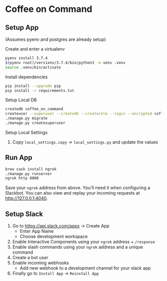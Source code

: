 # Coffee on Command

## Setup App

(Assumes pyenv and postgres are already setup)

Create and enter a virtualenv

```bash
pyenv install 3.7.4
$(pyenv root)/versions/3.7.4/bin/python3 -m venv .venv
source .venv/bin/activate
```

Install dependencies

```bash
pip install --upgrade pip
pip install -r requirements.txt
```

Setup Local DB

```bash
createdb coffee_on_command
createuser --superuser --createdb --createrole --login --encrypted coffee_on_command
./manage.py migrate
./manage.py createsuperuser
```

Setup Local Settings

1. Copy `local_settings.copy` -> `local_settings.py` and update the values

## Run App

```bash
brew cask install ngrok
./manage.py runserver
ngrok http 8000
```

Save your `ngrok` address from above. You'll need it when configuring a Slackbot.
You can also view and replay your incoming requests at http://127.0.0.1:4040.

## Setup Slack

1. Go to https://api.slack.com/apps -> Create App
   - Enter App Name
   - Choose development workspace
2. Enable Interactive Components using your `ngrok` address + `/response`
3. Enable slash commands using your `ngrok` address and a unique command
4. Create a bot user
5. Enable incoming webhooks
   - Add new webhook to a development channel for your slack app
6. Finally go to `Install App` -> `Reinstall App`
